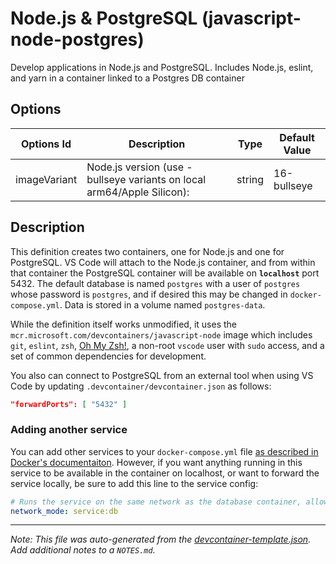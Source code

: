 
# Node.js & PostgreSQL (javascript-node-postgres)

Develop applications in Node.js and PostgreSQL. Includes Node.js, eslint, and yarn in a container linked to a Postgres DB container

## Options

| Options Id | Description | Type | Default Value |
|-----|-----|-----|-----|
| imageVariant | Node.js version (use -bullseye variants on local arm64/Apple Silicon): | string | 16-bullseye |

## Description

This definition creates two containers, one for Node.js and one for PostgreSQL. VS Code will attach to the Node.js container, and from within that container the PostgreSQL container will be available on **`localhost`** port 5432. The default database is named `postgres` with a user of `postgres` whose password is `postgres`, and if desired this may be changed in `docker-compose.yml`. Data is stored in a volume named `postgres-data`.

While the definition itself works unmodified, it uses the `mcr.microsoft.com/devcontainers/javascript-node` image which includes `git`, `eslint`, `zsh`, [Oh My Zsh!](https://ohmyz.sh/), a non-root `vscode` user with `sudo` access, and a set of common dependencies for development.

You also can connect to PostgreSQL from an external tool when using VS Code by updating `.devcontainer/devcontainer.json` as follows:

```json
"forwardPorts": [ "5432" ]
```

### Adding another service

You can add other services to your `docker-compose.yml` file [as described in Docker's documentaiton](https://docs.docker.com/compose/compose-file/#service-configuration-reference). However, if you want anything running in this service to be available in the container on localhost, or want to forward the service locally, be sure to add this line to the service config:

```yaml
# Runs the service on the same network as the database container, allows "forwardPorts" in devcontainer.json function.
network_mode: service:db
```

---

_Note: This file was auto-generated from the [devcontainer-template.json](https://github.com/igecloudsdev/devcondemos/blob/main/src/javascript-node-postgres/devcontainer-template.json).  Add additional notes to a `NOTES.md`._
